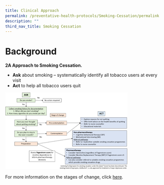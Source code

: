 ```yaml
---
title: Clinical Approach
permalink: /preventative-health-protocols/Smoking-Cessation/permalink
description: ""
third_nav_title: Smoking Cessation
---
```

# Background

**2A Approach to Smoking Cessation.**

* **Ask** about smoking – systematically identify all tobacco users at every visit 
*  **Act** to help all tobacco users quit

![](/images/smoking1.png)

For more information on the stages of change, click [here]().